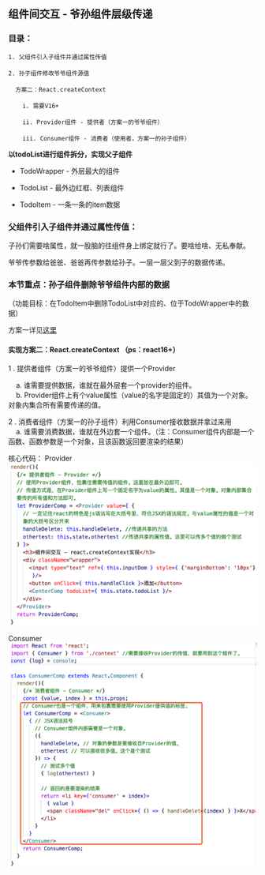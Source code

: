 ## 组件间交互 - 爷孙组件层级传递
### 目录：
```
1. 父组件引入子组件并通过属性传值  

2. 孙子组件修改爷爷组件源值  
  
  方案二：React.createContext

    i. 需要V16+

    ii. Provider组件 - 提供者（方案一的爷爷组件）
    
    iii. Consumer组件 - 消费者（使用者，方案一的孙子组件）
```


**以todoList进行组件拆分，实现父子组件**

* TodoWrapper - 外层最大的组件

* TodoList - 最外边红框、列表组件

* TodoItem - 一条一条的item数据

### 父组件引入子组件并通过属性传值：

子孙们需要啥属性，就一股脑的往组件身上绑定就行了。要啥给啥、无私奉献。

爷爷传参数给爸爸、爸爸再传参数给孙子。一层一层父到子的数据传递。 


### 本节重点：孙子组件删除爷爷组件内部的数据
（功能目标：在TodoItem中删除TodoList中对应的、位于TodoWrapper中的数据）


方案一详见[这里](../family/README.md)

#### 实现方案二：React.createContext （ps：react16+）

1 . 提供者组件（方案一的爷爷组件）提供一个Provider 

&nbsp;&nbsp;&nbsp;&nbsp;a. 谁需要提供数据，谁就在最外层套一个provider的组件。  
&nbsp;&nbsp;&nbsp;&nbsp;b. Provider组件上有个value属性（value的名字是固定的）其值为一个对象。对象内集合所有需要传递的值。

  
2 . 消费者组件（方案一的孙子组件）利用Consumer接收数据并拿过来用  
&nbsp;&nbsp;&nbsp;&nbsp;a. 谁需要消费数据，谁就在外边套一个组件。（注：Consumer组件内部是一个函数、函数参数是一个对象，且该函数返回要渲染的结果）

核心代码：
Provider
![Provider](../../assets/images/Provider.png)

Consumer
![Consumer](../../assets/images/Consumer.png)













